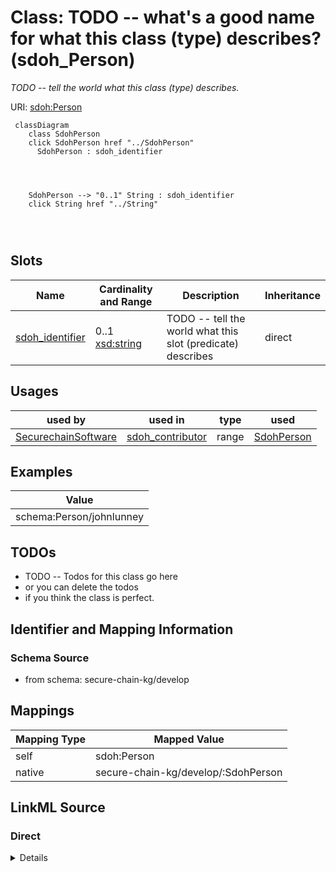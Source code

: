 

# Class: TODO -- what's a good name for what this class (type) describes? (sdoh_Person)


_TODO -- tell the world what this class (type) describes._





URI: [sdoh:Person](http://schema.org/Person)






```mermaid
 classDiagram
    class SdohPerson
    click SdohPerson href "../SdohPerson"
      SdohPerson : sdoh_identifier
        
          
    
    
    SdohPerson --> "0..1" String : sdoh_identifier
    click String href "../String"

        
      
```




<!-- no inheritance hierarchy -->


## Slots

| Name | Cardinality and Range | Description | Inheritance |
| ---  | --- | --- | --- |
| [sdoh_identifier](../slots/sdoh_identifier.md) | 0..1 <br/> [xsd:string](http://www.w3.org/2001/XMLSchema#string) | TODO -- tell the world what this slot (predicate) describes | direct |





## Usages

| used by | used in | type | used |
| ---  | --- | --- | --- |
| [SecurechainSoftware](../classes/SecurechainSoftware.md) | [sdoh_contributor](../slots/sdoh_contributor.md) | range | [SdohPerson](../classes/SdohPerson.md) |







## Examples

| Value |
| --- |
| schema:Person/johnlunney |

## TODOs

* TODO -- Todos for this class go here
* or you can delete the todos
* if you think the class is perfect.

## Identifier and Mapping Information







### Schema Source


* from schema: secure-chain-kg/develop




## Mappings

| Mapping Type | Mapped Value |
| ---  | ---  |
| self | sdoh:Person |
| native | secure-chain-kg/develop/:SdohPerson |







## LinkML Source

<!-- TODO: investigate https://stackoverflow.com/questions/37606292/how-to-create-tabbed-code-blocks-in-mkdocs-or-sphinx -->

### Direct

<details>
```yaml
name: sdoh_Person
description: TODO -- tell the world what this class (type) describes.
title: TODO -- what's a good name for what this class (type) describes?
todos:
- TODO -- Todos for this class go here
- or you can delete the todos
- if you think the class is perfect.
notes:
- There are 30434 instances of this class.
examples:
- value: schema:Person/johnlunney
from_schema: secure-chain-kg/develop
slots:
- sdoh_identifier
class_uri: sdoh:Person

```
</details>

### Induced

<details>
```yaml
name: sdoh_Person
description: TODO -- tell the world what this class (type) describes.
title: TODO -- what's a good name for what this class (type) describes?
todos:
- TODO -- Todos for this class go here
- or you can delete the todos
- if you think the class is perfect.
notes:
- There are 30434 instances of this class.
examples:
- value: schema:Person/johnlunney
from_schema: secure-chain-kg/develop
attributes:
  sdoh_identifier:
    name: sdoh_identifier
    description: TODO -- tell the world what this slot (predicate) describes.
    todos:
    - TODO -- Todos for this slot go here
    - or you can delete the todos
    - if you think the class is perfect.
    comments:
    - 259334 occurrences with subject type securechain_Vulnerability and object type
      string.
    - 30434 occurrences with subject type sdoh_Person and object type string.
    - 445 occurrences with subject type securechain_VulnerabilityType and object type
      string.
    - 887 occurrences with subject type sdoh_Organization and object type string.
    - 20 occurrences with subject type sdoh_CreativeWork and object type string.
    examples:
    - value: securechain:Vulnerability/CVE-2023-52458 sdoh:identifier CVE-2023-52458
    - value: schema:Person/Touhou-fan sdoh:identifier Touhou-fan
    - value: securechain:VulnerabilityType/CWE-842 sdoh:identifier CWE-842
    - value: schema:Organization/Basecamp sdoh:identifier Q36908
    - value: securechain:License/bsl-1.0 sdoh:identifier bsl-1.0
    from_schema: secure-chain-kg/develop
    rank: 1000
    slot_uri: sdoh:identifier
    alias: sdoh_identifier
    owner: sdoh_Person
    domain_of:
    - securechain_Vulnerability
    - securechain_VulnerabilityType
    - sdoh_CreativeWork
    - sdoh_Organization
    - sdoh_Person
    range: string
class_uri: sdoh:Person

```
</details>